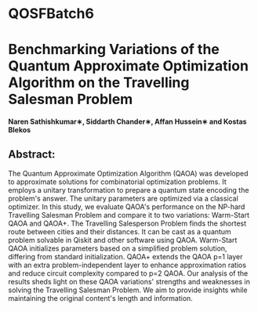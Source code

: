 # QOSFBatch6
# Benchmarking Variations of the Quantum Approximate Optimization Algorithm on the Travelling Salesman Problem
#### Naren Sathishkumar∗, Siddarth Chander∗, Affan Hussein∗ and Kostas Blekos
## Abstract:
The Quantum Approximate Optimization Algorithm (QAOA) was developed to approximate solutions for combinatorial optimization problems. It employs a unitary transformation to prepare a quantum state encoding the problem's answer. The unitary parameters are optimized via a classical optimizer. In this study, we evaluate QAOA's performance on the NP-hard Travelling Salesman Problem and compare it to two variations: Warm-Start QAOA and QAOA+. The Travelling Salesperson Problem finds the shortest route between cities and their distances. It can be cast as a quantum problem solvable in Qiskit and other software using QAOA. Warm-Start QAOA initializes parameters based on a simplified problem solution, differing from standard initialization. QAOA+ extends the QAOA p=1 layer with an extra problem-independent layer to enhance approximation ratios and reduce circuit complexity compared to p=2 QAOA. Our analysis of the results sheds light on these QAOA variations' strengths and weaknesses in solving the Travelling Salesman Problem. We aim to provide insights while maintaining the original content's length and information.

